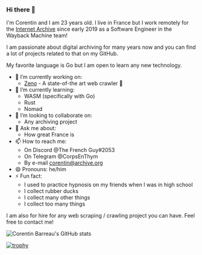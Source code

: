### Hi there 👋

I'm Corentin and I am 23 years old.
I live in France but I work remotely for the [Internet Archive](https://archive.org) since early 2019 as a Software Engineer in the Wayback Machine team!

I am passionate about digital archiving for many years now and you can find a lot of projects related to that on my GitHub.

My favorite language is Go but I am open to learn any new technology.

- 🔭 I’m currently working on:
  - [Zeno](https://github.com/CorentinB/Zeno) - A state-of-the art web crawler 🔱
- 🌱 I’m currently learning:
  - WASM (specifically with Go)
  - Rust
  - Nomad
- 👯 I’m looking to collaborate on:
  - Any archiving project
- 💬 Ask me about:
  - How great France is
- 📫 How to reach me:
  - On Discord @The French Guy#2053
  - On Telegram @CorpsEnThym
  - By e-mail corentin@archive.org
- 😄 Pronouns: he/him
- ⚡ Fun fact:
  - I used to practice hypnosis on my friends when I was in high school
  - I collect rubber ducks
  - I collect many other things
  - I collect too many things
  
I am also for hire for any web scraping / crawling project you can have. Feel free to contact me!

![Corentin Barreau's GitHub stats](https://github-readme-stats.vercel.app/api?username=CorentinB&count_private=true&show_icons=true&theme=bear)

[![trophy](https://github-profile-trophy.vercel.app/?username=CorentinB&theme=onedark)](https://github.com/ryo-ma/github-profile-trophy)
